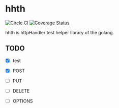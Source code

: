 hhth
=====================

[![Circle CI](https://circleci.com/gh/kyokomi/hhth.svg?style=svg)](https://circleci.com/gh/kyokomi/hhth)
[![Coverage Status](https://coveralls.io/repos/kyokomi/hhth/badge.svg?branch=master&service=github)](https://coveralls.io/github/kyokomi/hhth?branch=master)


hhth is httpHandler test helper library of the golang.

## TODO

- [x] test
- [x] POST
- [ ] PUT
- [ ] DELETE
- [ ] OPTIONS


